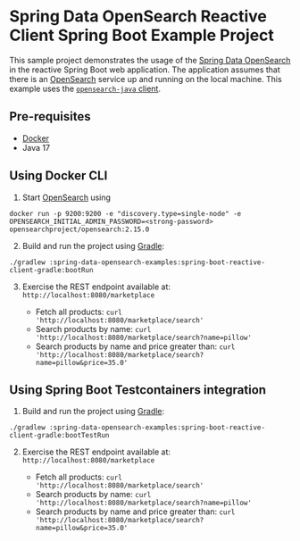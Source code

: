 Spring Data OpenSearch Reactive Client Spring Boot Example Project
=== 

This sample project demonstrates the usage of the [Spring Data OpenSearch](https://github.com/opensearch-project/spring-data-opensearch/) in the reactive Spring Boot web application. The application assumes that there is an [OpenSearch](https://opensearch.org) service up and running on the local machine.
This example uses the [`opensearch-java` client](https://opensearch.org/docs/latest/clients/java/).

## Pre-requisites

* [Docker](https://www.docker.com/)
* Java 17

## Using Docker CLI

1. Start [OpenSearch](https://opensearch.org) using

```shell
docker run -p 9200:9200 -e "discovery.type=single-node" -e OPENSEARCH_INITIAL_ADMIN_PASSWORD=<strong-password> opensearchproject/opensearch:2.15.0
```

2. Build and run the project using [Gradle](https://gradle.org/):

```shell
./gradlew :spring-data-opensearch-examples:spring-boot-reactive-client-gradle:bootRun
```

3. Exercise the REST endpoint available at: `http://localhost:8080/marketplace`

   - Fetch all products: `curl 'http://localhost:8080/marketplace/search'`
   - Search products by name: `curl 'http://localhost:8080/marketplace/search?name=pillow'`
   - Search products by name and price greater than: `curl 'http://localhost:8080/marketplace/search?name=pillow&price=35.0'`

## Using Spring Boot Testcontainers integration

1. Build and run the project using [Gradle](https://gradle.org/):

```shell
./gradlew :spring-data-opensearch-examples:spring-boot-reactive-client-gradle:bootTestRun
```

2. Exercise the REST endpoint available at: `http://localhost:8080/marketplace`

   - Fetch all products: `curl 'http://localhost:8080/marketplace/search'`
   - Search products by name: `curl 'http://localhost:8080/marketplace/search?name=pillow'`
   - Search products by name and price greater than: `curl 'http://localhost:8080/marketplace/search?name=pillow&price=35.0'`
